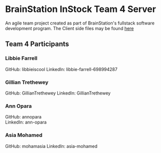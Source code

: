 # BrainStation InStock Team 4 Server

An agile team project created as part of BrainStation's fullstack software development program.
The Client side files may be found [here](https://github.com/GillianTrethewey/brainstation-instock-team-4-client)

## Team 4 Participants

### Libbie Farrell

GitHub: libbieiscool
LinkedIn: libbie-farrell-698994287

### Gillian Trethewey

GitHub: GillianTrethewey
LinkedIn: GillianTrethewey

### Ann Opara

GitHub: annopara  
LinkedIn: ann-opara

### Asia Mohamed

GitHub: mohamasia
LinkedIn: asia-mohamed
